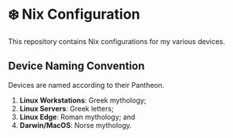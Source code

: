 # :snowflake: Nix Configuration

This repository contains Nix configurations for my various devices.

## Device Naming Convention

Devices are named according to their Pantheon.

1. **Linux Workstations**: Greek mythology;
2. **Linux Servers**: Greek letters;
3. **Linux Edge**: Roman mythology; and
4. **Darwin/MacOS**: Norse mythology.

